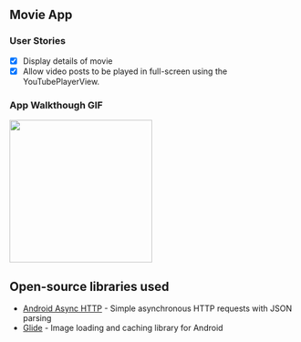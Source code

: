 ## Movie App

### User Stories

- [x] Display details of movie
- [x] Allow video posts to be played in full-screen using the YouTubePlayerView.

### App Walkthough GIF

<img src="Walkthrough.gif" width=250><br>

## Open-source libraries used
- [Android Async HTTP](https://github.com/codepath/CPAsyncHttpClient) - Simple asynchronous HTTP requests with JSON parsing
- [Glide](https://github.com/bumptech/glide) - Image loading and caching library for Android
